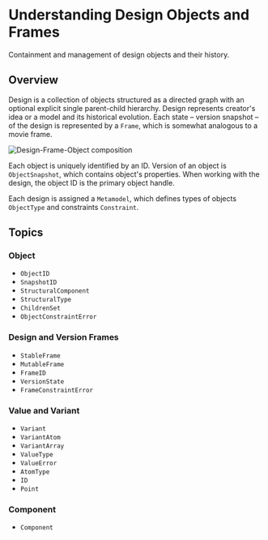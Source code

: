 # Understanding Design Objects and Frames

Containment and management of design objects and their history.

## Overview

Design is a collection of objects structured as a directed graph with an
optional explicit single parent-child hierarchy. Design represents creator's
idea or a model and its historical evolution. Each state – version snapshot –
of the design is represented by a ``Frame``, which is somewhat analogous
to a movie frame.

![Design-Frame-Object composition](design-frame-object)


Each object is uniquely identified by an ID. Version of an object is
``ObjectSnapshot``, which contains object's properties. When working with
the design, the object ID is the primary object handle.


Each design is assigned a ``Metamodel``, which defines types of objects
``ObjectType`` and constraints ``Constraint``.


## Topics

### Object

- ``ObjectID``
- ``SnapshotID``
- ``StructuralComponent``
- ``StructuralType``
- ``ChildrenSet``
- ``ObjectConstraintError``

### Design and Version Frames

- ``StableFrame``
- ``MutableFrame``
- ``FrameID``
- ``VersionState``
- ``FrameConstraintError``

### Value and Variant

- ``Variant``
- ``VariantAtom``
- ``VariantArray``
- ``ValueType``
- ``ValueError``
- ``AtomType``
- ``ID``
- ``Point``

### Component

- ``Component``

